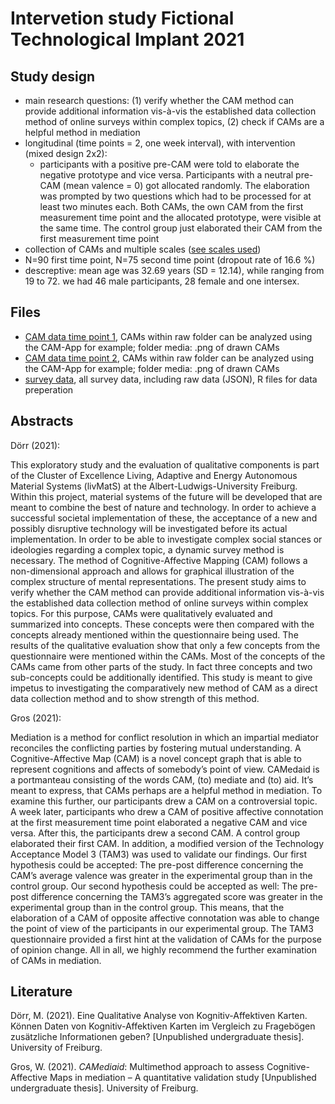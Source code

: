 # Intervetion study Fictional Technological Implant 2021

## Study design

- main research questions: (1) verify whether the CAM method can provide additional information vis-à-vis the established data collection method of online surveys within complex topics, (2) check if CAMs are a helpful method in mediation
- longitudinal (time points = 2, one week interval), with intervention (mixed design 2x2):
    - participants with a positive pre-CAM were told to elaborate the negative prototype and vice versa. Participants with a neutral pre-CAM (mean valence = 0) got allocated randomly. The elaboration was prompted by two questions which had to be processed for at least two minutes each. Both CAMs, the own CAM from the first measurement time point and the allocated prototype, were visible at the same time. The control group just elaborated their CAM from the first measurement time point
- collection of CAMs and multiple scales ([see scales used](/Intervetion%20study%20Fictional%20Technological%20Implant%202021/scales%20used/overview%20scales.pdf))
- N=90 first time point, N=75 second time point (dropout rate of 16.6 %)
- descreptive: mean age was 32.69 years (SD = 12.14), while ranging from 19 to 72. we had 46 male participants, 28 female and one intersex.


## Files


- [CAM data time point 1](/Intervetion%20study%20Fictional%20Technological%20Implant%202021/CAM%20data%20time%20point%201), CAMs within raw folder can be analyzed using the CAM-App for example; folder media: .png of drawn CAMs
- [CAM data time point 2](/Intervetion%20study%20Fictional%20Technological%20Implant%202021/CAM%20data%20time%20point%202), CAMs within raw folder can be analyzed using the CAM-App for example; folder media: .png of drawn CAMs
- [survey data](/Intervetion%20study%20Fictional%20Technological%20Implant%202021/survey%20data), all survey data, including raw data (JSON), R files for data preperation



## Abstracts
Dörr (2021):

This exploratory study and the evaluation of qualitative components is part of the Cluster of Excellence Living, Adaptive and Energy Autonomous Material Systems (livMatS) at the Albert-Ludwigs-University Freiburg. Within this project, material systems of the future will be developed that are meant to combine the best of nature and technology. In order to achieve a successful societal implementation of these, the acceptance of a new and possibly disruptive technology will be investigated before its actual implementation. In order to be able to investigate complex social stances or ideologies regarding a complex topic, a dynamic survey method is necessary. The method of Cognitive-Affective Mapping (CAM) follows a non-dimensional approach and allows for graphical illustration of the complex structure of mental representations.
The present study aims to verify whether the CAM method can provide additional information vis-à-vis the established data collection method of online surveys within complex topics. For this purpose, CAMs were qualitatively evaluated and summarized into concepts. These concepts were then compared with the concepts already mentioned within the questionnaire being used. The results of the qualitative evaluation show that only a few concepts from the questionnaire were mentioned within the CAMs. Most of the concepts of the CAMs came from other parts of the study. In fact three concepts and two sub-concepts could be additionally identified. This study is meant to give impetus to investigating the comparatively new method of CAM as a direct data collection method and to show strength of this method.



Gros (2021):

Mediation is a method for conflict resolution in which an impartial mediator reconciles the conflicting parties by fostering mutual understanding. A Cognitive-Affective Map (CAM) is a novel concept graph that is able to represent cognitions and affects of somebody’s point of view. CAMedaid is a portmanteau consisting of the words CAM, (to) mediate and (to) aid. It’s meant to express, that CAMs perhaps are a helpful method in mediation. To examine this further, our participants drew a CAM on a controversial topic. A week later, participants who drew a CAM of positive affective connotation at the first measurement time point elaborated a negative CAM and vice versa. After this, the participants drew a second CAM. A control group elaborated their first CAM. In addition, a modified version of the Technology Acceptance Model 3 (TAM3) was used to validate our findings. Our first hypothesis could be accepted: The pre-post difference concerning the CAM’s average valence was greater in the experimental group than in the control group. Our second hypothesis could be accepted as well: The pre-post difference concerning the TAM3’s aggregated score was greater in the experimental group than in the control group. This means, that the elaboration of a CAM of opposite affective connotation was able to change the point of view of the participants in our experimental group. The TAM3 questionnaire provided a first hint at the validation of CAMs for the purpose of opinion change. All in all, we highly recommend the further examination of CAMs in mediation.

## Literature
Dörr, M. (2021). Eine Qualitative Analyse von Kognitiv-Affektiven Karten. Können Daten von Kognitiv-Affektiven Karten im Vergleich zu Fragebögen zusätzliche Informationen geben? [Unpublished undergraduate thesis]. University of Freiburg.

Gros, W. (2021). *CAMediaid*: Multimethod approach to assess Cognitive-Affective Maps in mediation – A quantitative validation study [Unpublished undergraduate thesis]. University of Freiburg.


